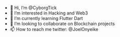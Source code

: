- 👋 Hi, I’m @CyborgTick
- 👀 I’m interested in Hacking and Web3
- 🌱 I’m currently learning Flutter Dart
- 💞️ I’m looking to collaborate on Blockchain projects
- 📫 How to reach me twitter: @JoelOnyeike

<!---
CyborgTick/CyborgTick is a ✨ special ✨ repository because its `README.md` (this file) appears on your GitHub profile.
You can click the Preview link to take a look at your changes.
--->
